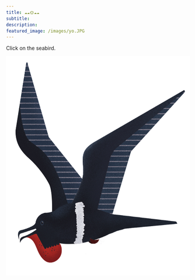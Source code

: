 ```yaml
---
title: ☁️☁️🌞☁️☁️
subtitle: 
description: 
featured_image: /images/yo.JPG
---
```


Click on the seabird.

<p align="center">
<a href="https://github.com/javierbioblanco/javierbioblanco.github.io/raw/master/documents/javierBlanco_CV.pdf" class="image fit" type="application/pdf"><img src="images/fregataAriel.jpg" width="600" height="600" alt=""></a>
</p>